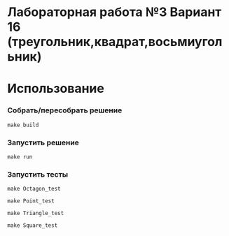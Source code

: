 # Лабораторная работа №3 Вариант 16 (треугольник,квадрат,восьмиугольник)

# Использование

### Собрать/пересобрать решение

```
make build
```

### Запустить решение

```
make run
```

### Запустить тесты

```
make Octagon_test
```
```
make Point_test
```
```
make Triangle_test
```
```
make Square_test
```
